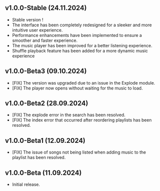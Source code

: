 ## v1.0.0-Stable (24.11.2024)
* Stable version !
* The interface has been completely redesigned for a sleeker and more intuitive user experience.
* Performance enhancements have been implemented to ensure a smoother and faster experience.
* The music player has been improved for a better listening experience.
* Shuffle playback feature has been added for a more dynamic music experience

## v1.0.0-Beta3 (09.10.2024)
* [FIX] The version was upgraded due to an issue in the Explode module.
* [FIX] The player now opens without waiting for the music to load.

## v1.0.0-Beta2 (28.09.2024)

* [FIX] The explode error in the search has been resolved.
* [FIX] The index error that occurred after reordering playlists has been resolved.

## v1.0.0-Beta1 (12.09.2024)

* [FIX] The issue of songs not being listed when adding music to the playlist has been resolved.

## v1.0.0-Beta (11.09.2024)

* Initial release.
